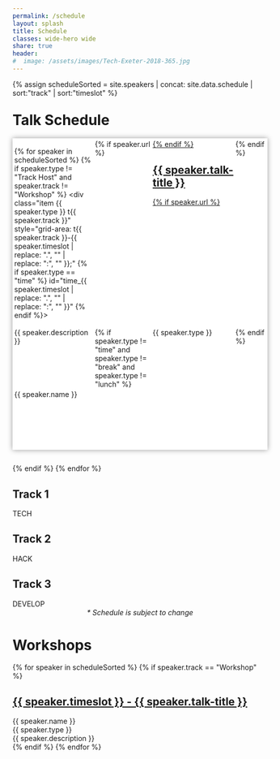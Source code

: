 ```yaml
---
permalink: /schedule
layout: splash
title: Schedule
classes: wide-hero wide
share: true
header:
#  image: /assets/images/Tech-Exeter-2018-365.jpg
---
```

{% assign scheduleSorted = site.speakers | concat: site.data.schedule | sort:"track" | sort:"timeslot" %}

<style type="text/css">
  #schedule {

    margin:1em 0em 2em;
    background:#fff; 
    box-shadow:0px 0px 10px #999;
    padding:0.25em;
    display: grid;
    grid-gap: 0.2em;
    gap:0.2em;
    grid-template-areas: 
      "t-0815 t123-0815 t123-0815 t123-0815" 
      "t-0900 t123-0900 t123-0900 t123-0900"
      "t-0915 t123-0915 t123-0915 t123-0915"
      "t-0930 t1-0930 t1-0930 t1-0930" 
      "t-0945 t123-0945 t123-0945 t123-0945"
      "thead t1head t2head t3head" 
      "t-1000 t1-1000 t2-1000 t3-1000" 
      "t-1015 t1-1000 t2-1000 t3-1000"
      "t-1030 t1-1030 t2-1000 t3-1000"
      "t-1045 t1-1030 t2-1045 t3-1045"
      "t-1100 t123-1100 t123-1100 t123-1100"
      "t-1115 t123-1100 t123-1100 t123-1100"
      "t-1130 t1-1130 t2-1130 t3-1130"
      "t-1145 t1-1130 t2-1130 t3-1130"
      "t-1200 t1-1130 t2-1200 t3-1200"
      "t-1215 t1-1215 t2-1200 t3-1200"
      "t-1230 t1-1215 t2-1230 t3-1230"
      "t-1245 t1-1215 t2-1230 t3-1245"
      "t-1300 t123-1300 t123-1300 t123-1300"
      "t-1315 t123-1300 t123-1300 t123-1300"
      "t-1330 t123-1300 t123-1300 t123-1300"
      "t-1345 t123-1300 t123-1300 t123-1300"
      "t-1400 t1-1400 t2-1400 t3-1400"
      "t-1415 t1-1400 t2-1400 t3-1400"
      "t-1430 t1-1400 t2-1430 t3-1400"
      "t-1445 t1-1445 t2-1430 t3-1445"
      "t-1500 t1-1445 t2-1500 t3-1445"
      "t-1515 t1-1445 t2-1500 t3-1445"
      "t-1530 t123-1530 t123-1530 t123-1530"
      "t-1545 t123-1530 t123-1530 t123-1530"
      "t-1600 t1-1600 t2-1600 t3-1600"
      "t-1615 t1-1600 t2-1600 t3-1600"
      "t-1630 t1-1630 t2-1600 t3-1600"
      "t-1645 t1-1645 t2-1645 t3-1645"
      "t-1700 t123-1700 t123-1700 t123-1700"
      "t-1715 t123-1715 t123-1715 t123-1715"
      "t-1730 t123-1730 t123-1730 t123-1730"
      "t-1745 t123-1745 t123-1745 t123-1745";
  }
  #schedule .small-time {
    display:none;
  }

  @media screen and (max-width: 40em) {
      #schedule {

        box-shadow:none;
        padding:0px;

        grid-gap: 0px;
        gap:0px;
      }
      #schedule .time {
        display:none;
      }
      
      #schedule .small-time {
        display:inline-block;
      }
  }
</style>

<h1 style="margin-top:1em;">Talk Schedule</h1>

<div id="schedule">

  {% for speaker in scheduleSorted %}
  {% if speaker.type != "Track Host" and speaker.track != "Workshop" %}
    <div class="item {{ speaker.type }} t{{ speaker.track }}" style="grid-area: t{{ speaker.track }}-{{ speaker.timeslot | replace: ".", ""  | replace: ":", "" }};" {% if speaker.type == "time" %} id="time_{{ speaker.timeslot | replace: ".", ""  | replace: ":", "" }}" {% endif %}>
    <div class="small-time">{{ speaker.timeslot }} </div>
    {% if speaker.url %}
    <a href="{{ speaker.url }}">
    {% endif %}
    <h2>{{ speaker.talk-title }}</h2>
    {% if speaker.url %}
    </a>
    {% endif %}
    <div class="description">{{ speaker.description }}</div>
    {% if speaker.type != "time" and  speaker.type != "break" and speaker.type != "lunch" %}
    <div class="type"> {{ speaker.type }}</div>
    {% endif %}
    <div class="speaker">{{ speaker.name }}</div>
    </div>
    {% endif %}
  {% endfor %}

  <div class="item head t1" style="grid-area: t1head;" id="track_1">
  <h2>Track 1</h2>
  TECH
  </div>
  <div class="item head t2" style="grid-area: t2head;" id="track_2">
  <h2>Track 2</h2>
  HACK
  </div>
  <div class="item head t3" style="grid-area: t3head;" id="track_3">
  <h2>Track 3</h2>
  DEVELOP
  </div>

</div>

<div style="text-align:center;"><em>* Schedule is subject to change</em></div>


<h1>Workshops</h1>

<div id="workshops">

  {% for speaker in scheduleSorted %}
  {% if speaker.track == "Workshop" %}
  <div class="item workshop">
  <a href="{{ speaker.url }}"><h2>{{ speaker.timeslot }} - {{ speaker.talk-title }}</h2></a>
  <div class="speaker">{{ speaker.name }}</div>
  <div class="type"> {{ speaker.type }}</div>
  <div class="description">{{ speaker.description }}</div>

  </div>
  {% endif %}
  {% endfor %}
</div>